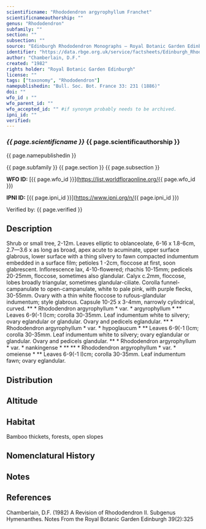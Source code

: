```yaml
---
scientificname: "Rhododendron argyrophyllum Franchet"
scientificnameauthorship: ""
genus: "Rhododendron"
subfamily: ""
section: ""
subsection: ""
source: "Edinburgh Rhododendron Monographs – Royal Botanic Garden Edinburgh"
identifier: "https://data.rbge.org.uk/service/factsheets/Edinburgh_Rhododendron_Monographs.xhtml"
author: "Chamberlain, D.F."
created: "1982"
rights holder: "Royal Botanic Garden Edinburgh"
license: ""
tags: ["taxonomy", "Rhododendron"]
namepublishedin: "Bull. Soc. Bot. France 33: 231 (1886)"
doi: ""
wfo_id : ""
wfo_parent_id: ""
wfo_accepted_id: "" #if synonym probably needs to be archived.                      
ipni_id: ""
verified:
---
```

### _{{ page.scientificname }}_ {{ page.scientificauthorship }}
 {{ page.namepublishedin }}

{{ page.subfamily }} {{ page.section }} {{ page.subsection }}

**WFO ID:** [{{ page.wfo_id }}](https://list.worldfloraonline.org/{{ page.wfo_id }})

**IPNI ID:** [{{ page.ipni_id }}](https://www.ipni.org/n/{{ page.ipni_id }})

Verified by: {{ page.verified }}



## Description
Shrub or small tree, 2-12m. Leaves elliptic to oblanceolate, 6-16 x 1.8-6cm, 2.7—3.6 x as long as broad, apex acute to acuminate, upper surface glabrous, lower surface with a thing silvery to fawn compacted indumentum embedded in a surface film; petioles 1 -2cm, floccose at first, soon glabrescent. Inflorescence lax, 4-10-flowered; rhachis 10-15mm; pedicels 20-25mm, floccose, sometimes also glandular. Calyx c.2mm, floccose, lobes broadly triangular, sometimes glandular-ciliate. Corolla funnel-campanulate to open-campanulate, white to pale pink, with purple flecks, 30-55mm. Ovary with a thin white floccose to rufous-glandular indumentum; style glabrous. Capsule 10-25 x 3-4mm, narrowly cylindrical, curved. ** * Rhododendron argyrophyllum * var. * argyrophyllum * ** Leaves 6-9(-1 l)cm; corolla 30-35mm. Leaf indumentum white to silvery; ovary eglandular or glandular. Ovary and pedicels eglandular. ** * Rhododendron argyrophyllum * var. * hypoglaucum * ** Leaves 6-9(-1 l)cm; corolla 30-35mm. Leaf indumentum white to silvery; ovary eglandular or glandular. Ovary and pedicels glandular. ** * Rhododendron argyrophyllum * var. * nankingense * ** ** * Rhododendron argyrophyllum * var. * omeiense * ** Leaves 6-9(-1 l)cm; corolla 30-35mm. Leaf indumentum fawn; ovary eglandular.

## Distribution


## Altitude


## Habitat
Bamboo thickets, forests, open slopes

## Nomenclatural History

                       
## Notes


## References

Chamberlain, D.F. (1982) A Revision of Rhododendron II. Subgenus Hymenanthes. Notes From the Royal Botanic Garden Edinburgh 39(2):325
